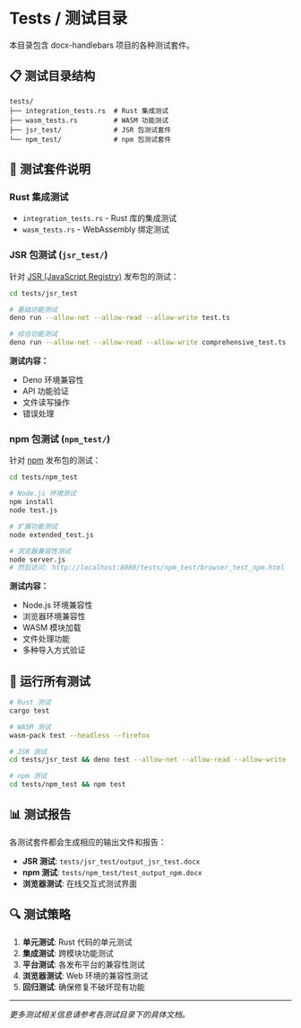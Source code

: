 # Tests / 测试目录

本目录包含 docx-handlebars 项目的各种测试套件。

## 📋 测试目录结构

```
tests/
├── integration_tests.rs  # Rust 集成测试
├── wasm_tests.rs         # WASM 功能测试
├── jsr_test/             # JSR 包测试套件
└── npm_test/             # npm 包测试套件
```

## 🧪 测试套件说明

### Rust 集成测试
- `integration_tests.rs` - Rust 库的集成测试
- `wasm_tests.rs` - WebAssembly 绑定测试

### JSR 包测试 (`jsr_test/`)
针对 [JSR (JavaScript Registry)](https://jsr.io/@sail/docx-handlebars) 发布包的测试：

```bash
cd tests/jsr_test

# 基础功能测试
deno run --allow-net --allow-read --allow-write test.ts

# 综合功能测试
deno run --allow-net --allow-read --allow-write comprehensive_test.ts
```

**测试内容：**
- Deno 环境兼容性
- API 功能验证
- 文件读写操作
- 错误处理

### npm 包测试 (`npm_test/`)
针对 [npm](https://www.npmjs.com/package/docx-handlebars) 发布包的测试：

```bash
cd tests/npm_test

# Node.js 环境测试
npm install
node test.js

# 扩展功能测试
node extended_test.js

# 浏览器兼容性测试
node server.js
# 然后访问: http://localhost:8080/tests/npm_test/browser_test_npm.html
```

**测试内容：**
- Node.js 环境兼容性
- 浏览器环境兼容性
- WASM 模块加载
- 文件处理功能
- 多种导入方式验证

## 🚀 运行所有测试

```bash
# Rust 测试
cargo test

# WASM 测试
wasm-pack test --headless --firefox

# JSR 测试
cd tests/jsr_test && deno test --allow-net --allow-read --allow-write

# npm 测试
cd tests/npm_test && npm test
```

## 📊 测试报告

各测试套件都会生成相应的输出文件和报告：

- **JSR 测试**: `tests/jsr_test/output_jsr_test.docx`
- **npm 测试**: `tests/npm_test/test_output_npm.docx`
- **浏览器测试**: 在线交互式测试界面

## 🔍 测试策略

1. **单元测试**: Rust 代码的单元测试
2. **集成测试**: 跨模块功能测试
3. **平台测试**: 各发布平台的兼容性测试
4. **浏览器测试**: Web 环境的兼容性测试
5. **回归测试**: 确保修复不破坏现有功能

---

*更多测试相关信息请参考各测试目录下的具体文档。*
